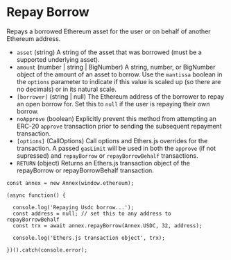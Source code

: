 # Repay Borrow

Repays a borrowed Ethereum asset for the user or on behalf of another Ethereum address.

* `asset` \(string\) A string of the asset that was borrowed \(must be a supported underlying asset\).
* `amount` \(number \| string \| BigNumber\) A string, number, or BigNumber object of the amount of an asset to borrow. Use the `mantissa` boolean in the `options` parameter to indicate if this value is scaled up \(so there are no decimals\) or in its natural scale.
* `[borrower]` \(string \| null\) The Ethereum address of the borrower to repay an open borrow for. Set this to `null` if the user is repaying their own borrow.
* `noApprove` \(boolean\) Explicitly prevent this method from attempting an ERC-20 `approve` transaction prior to sending the subsequent repayment transaction.
* `[options]` \(CallOptions\) Call options and Ethers.js overrides for the transaction. A passed `gasLimit` will be used in both the `approve` \(if not supressed\) and `repayBorrow` or `repayBorrowBehalf` transactions.
* `RETURN` \(object\) Returns an Ethers.js transaction object of the repayBorrow or repayBorrowBehalf transaction.

```text
const annex = new Annex(window.ethereum);

(async function() {

  console.log('Repaying Usdc borrow...');
  const address = null; // set this to any address to repayBorrowBehalf
  const trx = await annex.repayBorrow(Annex.USDC, 32, address);

  console.log('Ethers.js transaction object', trx);

})().catch(console.error);
```

